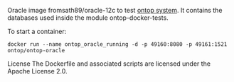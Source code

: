 Oracle image fromsath89/oracle-12c to test [ontop system](https://github.com/ontop/ontop). It contains the databases used inside the module ontop-docker-tests.

To start a container:
```
docker run --name ontop_oracle_running -d -p 49160:8080 -p 49161:1521 ontop/ontop-oracle
```
License
The Dockerfile and associated scripts are licensed under the Apache License 2.0. 